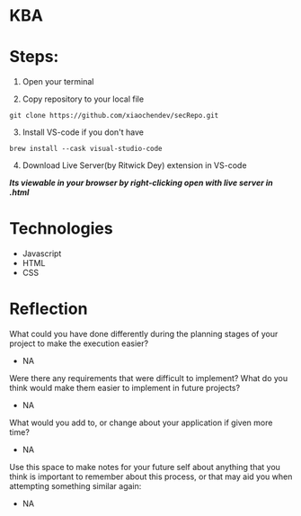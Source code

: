 # KBA


# Steps:

1. Open your terminal

2. Copy repository to your local file
```
git clone https://github.com/xiaochendev/secRepo.git
```

3. Install VS-code if you don't have
```
brew install --cask visual-studio-code
```

4. Download Live Server(by Ritwick Dey) extension in VS-code

***Its viewable in your browser by right-clicking open with live server in .html***


# Technologies
- Javascript
- HTML
- CSS


# Reflection

What could you have done differently during the planning stages of your project to make the execution easier?
- NA

Were there any requirements that were difficult to implement? What do you think would make them easier to implement in future projects?
- NA

What would you add to, or change about your application if given more time?
- NA

Use this space to make notes for your future self about anything that you think is important to remember about this process, or that may aid you when attempting something similar again:
- NA